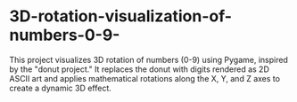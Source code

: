 # 3D-rotation-visualization-of-numbers-0-9-
This project visualizes 3D rotation of numbers (0-9) using Pygame, inspired by the "donut project." It replaces the donut with digits rendered as 2D ASCII art and applies mathematical rotations along the X, Y, and Z axes to create a dynamic 3D effect.
